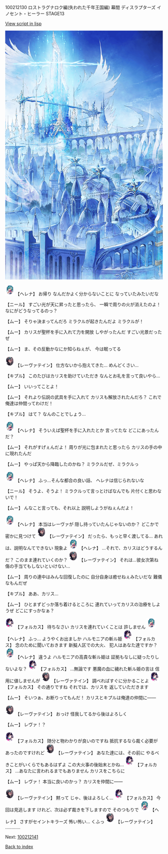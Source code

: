 100212130 ロストラグナロク編(失われた千年王国編) 幕間 ディスラプターズ  イノセント・ヒーラー STAGE13

[View script in lisp](../scripts/100212130.txt)

![angel_world.png](../images/backgrounds/angel_world.png)

<img src="../images/units/3302811.png" alt="3302811.png" height="34"/>
【ヘレナ】
お帰り
なんだかよく分からないことに
なっていたみたいだな

【ニール】
すごい光が天に昇ったと思ったら、
一瞬で周りの火が消えたのよ！
なにがどうなってるのっ？

【ムー】
そりゃ決まってんだろ
ミラクルが起きたんだよ
ミラクルが！

【ムー】
カリスが聖杯を手に入れて力を開放
しやがったんだ
すごい光景だったぜ

【ムー】
ま、その反動かなにか知らねぇが、
今は眠ってる

<img src="../images/units/3100211.png" alt="3100211.png" height="34"/>
【レーヴァテイン】
仕方ないから抱えてきた…
めんどくさい…

【キプル】
このたびはカリスを助けていただき
なんとお礼を言って良いやら…

【ムー】
いいってことよ！

【ムー】
それより伝説の武具を手に入れて
カリスも解放されたんだろ？
これで俺達は仲間ってわけだ！

【キプル】
はて？
なんのことでしょう…

<img src="../images/units/3302811.png" alt="3302811.png" height="34"/>
【ヘレナ】
そういえば聖杯を手に入れたとか
言ってたな
どこにあったんだ？

【ムー】
それがすげぇんだよ！
周りが光に包まれたと思ったら
カリスの手の中に現れたんだ

【ムー】
やっぱ天から降臨したのかね？
ミラクルだぜ、ミラクルっ

<img src="../images/units/3302811.png" alt="3302811.png" height="34"/>
【ヘレナ】
ふっ…そんな都合の良い話、
ヘレナは信じられないな

【ニール】
そうよ、そうよ！
ミラクルって言っとけばなんでも
片付くと思わないで！

【ムー】
んなこと言っても、それ以上
説明しようがねぇんだよ！

<img src="../images/units/3302811.png" alt="3302811.png" height="34"/>
【ヘレナ】
本当はレーヴァが
隠し持っていたんじゃないのか？
どこかで密かに見つけて

<img src="../images/units/3100211.png" alt="3100211.png" height="34"/>
【レーヴァテイン】
だったら、もっと早く渡してる…
あれは、説明なんてできない
現象よ

<img src="../images/units/3302811.png" alt="3302811.png" height="34"/>
【ヘレナ】
…それで、カリスはどうするんだ？
このまま連れていくのか？

<img src="../images/units/3100211.png" alt="3100211.png" height="34"/>
【レーヴァテイン】
それは…彼女次第ね
傷の手当てもしないといけない…

【ムー】
周りの連中はみんな回復したのに
自分自身は癒せねぇみたいだな
難儀なもんだぜ

【キプル】
ああ、カリス…

【ムー】
ひとまずどっか落ち着けるところに
連れていってカリスの治療をしようぜ
どこにすっかなぁ？

<img src="../images/units/3301811.png" alt="3301811.png" height="34"/>
【フォルカス】
待ちなさい
カリスを連れていくことは
許しません

<img src="../images/units/3302811.png" alt="3302811.png" height="34"/>
【ヘレナ】
ふっ…
ようやくお出ましか
ハルモニアの斬ル姫

<img src="../images/units/3301811.png" alt="3301811.png" height="34"/>
【フォルカス】
念のために聞いておきます
新擬人区での大火、
犯人はあなた達ですか？

<img src="../images/units/3302811.png" alt="3302811.png" height="34"/>
【ヘレナ】
違うよ
ハルモニアの高貴な斬ル姫は
証拠もなしに疑ったりしないよな？

<img src="../images/units/3301811.png" alt="3301811.png" height="34"/>
【フォルカス】
…無論です
悪魔の血に穢れた斬ル姫の言は
信用に値しませんが

<img src="../images/units/3100211.png" alt="3100211.png" height="34"/>
【レーヴァテイン】
調べればすぐに分かることよ

<img src="../images/units/3301811.png" alt="3301811.png" height="34"/>
【フォルカス】
その通りですね
それでは、カリスを
返していただきます

【ムー】
そいつぁ、お断りってもんだ！
カリスとキプルは俺達の仲間に――

<img src="../images/units/3100211.png" alt="3100211.png" height="34"/>
【レーヴァテイン】
おっけ
怪我してるから後はよろしく

【ムー】
レヴァ！？

<img src="../images/units/3301811.png" alt="3301811.png" height="34"/>
【フォルカス】
随分と物わかりが良いのですね
抵抗するなら裁く必要が
あったのですけれど

<img src="../images/units/3100211.png" alt="3100211.png" height="34"/>
【レーヴァテイン】
あなた達には、その前に
やるべきことがいくらでもあるはずよ
この大火事の後始末とかね…

<img src="../images/units/3301811.png" alt="3301811.png" height="34"/>
【フォルカス】
…あなたに言われるまでもありません
カリスをこちらに

【ムー】
レヴァ！
本当に良いのかっ？
カリスを仲間に――

<img src="../images/units/3100211.png" alt="3100211.png" height="34"/>
【レーヴァテイン】
黙って
じゃ、後はよろしく…

<img src="../images/units/3301811.png" alt="3301811.png" height="34"/>
【フォルカス】
今回は見逃します
けれど、次は必ず裁きを下しますので
そのつもりで

<img src="../images/units/3302811.png" alt="3302811.png" height="34"/>
【ヘレナ】
さすがセイントキラーズ
怖い怖い…
くふっ

<img src="../images/units/3100211.png" alt="3100211.png" height="34"/>
【レーヴァテイン】
…………

Next: [100212141](100212141.md)

[Back to index](index.md)
